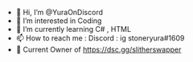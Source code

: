 - 👋 Hi, I’m @YuraOnDiscord
- 👀 I’m interested in Coding
- 🌱 I’m currently learning C# , HTML
- 📫 How to reach me : Discord : ig stoneryura#1609
- 💊 Current Owner of https://dsc.gg/slitherswapper

